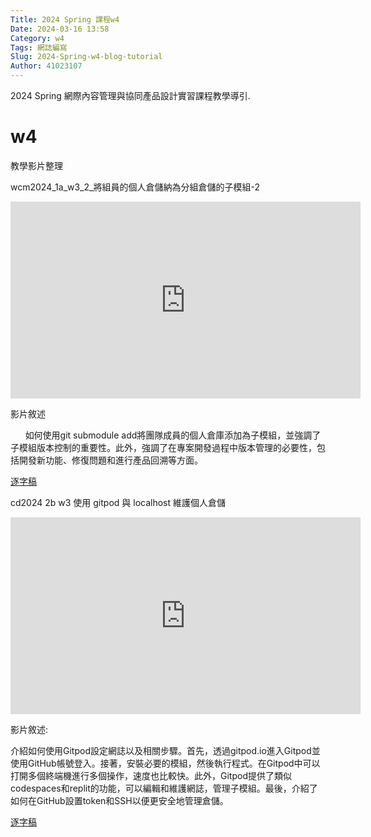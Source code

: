 ```yaml
---
Title: 2024 Spring 課程w4
Date: 2024-03-16 13:58
Category: w4
Tags: 網誌編寫
Slug: 2024-Spring-w4-blog-tutorial
Author: 41023107
---
```


2024 Spring 網際內容管理與協同產品設計實習課程教學導引.

<!-- PELICAN_END_SUMMARY -->
# w4

<p>教學影片整理</p>
<p>wcm2024_1a_w3_2_將組員的個人倉儲納為分組倉儲的子模組-2</p>
<p><iframe width="560" height="315" allow="accelerometer; autoplay; clipboard-write; encrypted-media; gyroscope; picture-in-picture; web-share" allowfullscreen="allowfullscreen" data-mce-fragment="1" frameborder="0" referrerpolicy="strict-origin-when-cross-origin" src="https://www.youtube.com/embed/w5JspsZ91Dc?si=WdhATyhj6z_h4rxs" title="YouTube video player"></iframe></p>
<p>影片敘述</p>
<p><span>&nbsp; &nbsp; &nbsp; 如何使用git submodule add將團隊成員的個人倉庫添加為子模組，並強調了子模組版本控制的重要性。此外，強調了在專案開發過程中版本管理的必要性，包括開發新功能、修復問題和進行產品回溯等方面。</span></p>
<p><a href="/downloads/逐字稿.txt">逐字稿</a></p>
<p></p>
<p><span>cd2024 2b w3 使用 gitpod 與 localhost 維護個人倉儲</span></p>
<p>
<script type="text/javascript" src="https://unpkg.com/three@0.144.0/build/three.js"></script>
</p>
<p><iframe width="560" height="315" allow="accelerometer; autoplay; clipboard-write; encrypted-media; gyroscope; picture-in-picture; web-share" allowfullscreen="allowfullscreen" frameborder="0" referrerpolicy="strict-origin-when-cross-origin" src="https://www.youtube.com/embed/8YSZDEVwlb8?si=OKN-N4UtwBiwedvQ" title="YouTube video player"></iframe></p>
<p></p>
<p>影片敘述:</p>
<p><span>介紹如何使用Gitpod設定網誌以及相關步驟。首先，透過gitpod.io進入Gitpod並使用GitHub帳號登入。接著，安裝必要的模組，然後執行程式。在Gitpod中可以打開多個終端機進行多個操作，速度也比較快。此外，Gitpod提供了類似codespaces和replit的功能，可以編輯和維護網誌，管理子模組。最後，介紹了如何在GitHub設置token和SSH以便更安全地管理倉儲。</span></p>
<p><a href="/downloads/captions.txt">逐字稿</a></p>